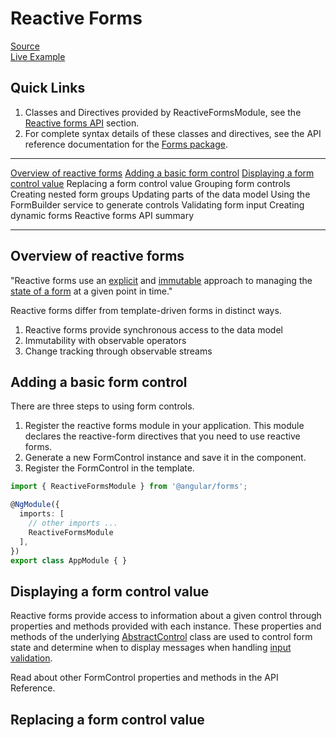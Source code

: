 # Reactive Forms  
  
[Source](https://angular.io/guide/reactive-forms)  
[Live Example](https://stackblitz.com/angular/qrkmnxoqqoo?file=src%2Fapp%2Fapp.component.ts)  
  
## Quick Links  
  
1. Classes and Directives provided by ReactiveFormsModule, see the [Reactive forms API](https://angular.io/guide/reactive-forms#reactive-forms-api) section.   
1. For complete syntax details of these classes and directives, see the API reference documentation for the [Forms package](https://angular.io/api/forms).  

---  
  
[Overview of reactive forms](#)
[Adding a basic form control](#)
[Displaying a form control value](#)
Replacing a form control value
Grouping form controls
Creating nested form groups
Updating parts of the data model
Using the FormBuilder service to generate controls
Validating form input
Creating dynamic forms
Reactive forms API summary  

---  
  
## Overview of reactive forms  
  
"Reactive forms use an [explicit](#) and [immutable](#) approach to managing the [state of a form](#) at a given point in time."

Reactive forms differ from template-driven forms in distinct ways.
1. Reactive forms provide synchronous access to the data model
1. Immutability with observable operators
1. Change tracking through observable streams  
  
## Adding a basic form control  
  
There are three steps to using form controls.  
1. Register the reactive forms module in your application. This module declares the reactive-form directives that you need to use reactive forms.  
1. Generate a new FormControl instance and save it in the component.  
1. Register the FormControl in the template.  

```ts
import { ReactiveFormsModule } from '@angular/forms';

@NgModule({
  imports: [
    // other imports ...
    ReactiveFormsModule
  ],
})
export class AppModule { }
```  

## Displaying a form control value 

Reactive forms provide access to information about a given control through properties and methods provided with each instance. These properties and methods of the underlying [AbstractControl](https://angular.io/api/forms/AbstractControl) class are used to control form state and determine when to display messages when handling [input validation](https://angular.io/guide/reactive-forms#basic-form-validation).

Read about other FormControl properties and methods in the API Reference.  

## Replacing a form control value